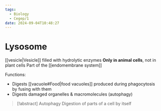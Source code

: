 ```yaml
---
tags:
  - Biology
  - Cegep/1
date: 2024-09-04T10:48:27
---
```


# Lysosome

[[vesicle|Vesicle]] filled with hydrolytic enzymes
**Only in animal cells**, not in plant cells
Part of the [[endomembrane system]]

Functions:

- Digests [[vacuole#Food|food vacuoles]] produced during phagocytosis by fusing with them
- Digests damaged organelles & macromolecules (autophagy)

> [!abstract] Autophagy
> Digestion of parts of a cell by itself